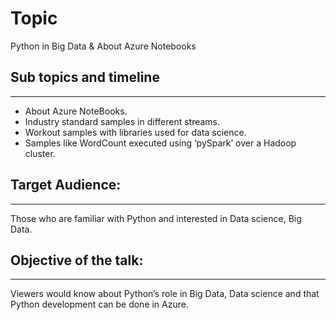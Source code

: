 # Topic
Python in Big Data & About Azure Notebooks
 
## Sub topics and timeline
---------------------------------------
* About Azure NoteBooks.
* Industry standard samples in different streams.
* Workout samples with libraries used for data science.
* Samples like WordCount executed using ‘pySpark’ over a Hadoop cluster.
 
## Target Audience:
---------------------------
Those who are familiar with Python and interested in Data science, Big Data.
 
## Objective of the talk:
---------------------------------
Viewers would know about Python’s role in Big Data, Data science and that Python development can be done in Azure.